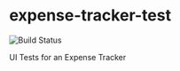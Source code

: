# expense-tracker-test

![Build Status](https://codeship.com/projects/b4a7ee60-0d74-0134-4f03-3ec668064666/status?branch=master)

UI Tests for an Expense Tracker
